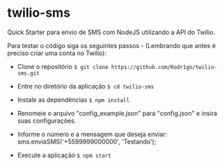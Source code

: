 # twilio-sms
Quick Starter para envio de SMS com NodeJS utilizando a API do Twilio.

Para testar o código siga os seguintes passos - (Lembrando que antes é preciso criar uma conta no Twilio): 
- Clone o repositório
`$ git clone https://github.com/Rodr1go/twilio-sms.git`

- Entre no diretório da aplicação
`$ cd twilio-sms`

- Instale as dependências
`$ npm install`

- Renomeie o arquivo 
 "config_example.json" para "config.json" e insira suas configurações.

- Informe o número e a mensagem que deseja enviar: 
sms.enviaSMS('+5599999000000', 'Testando'); 

- Execute a aplicação
`$ npm start`
